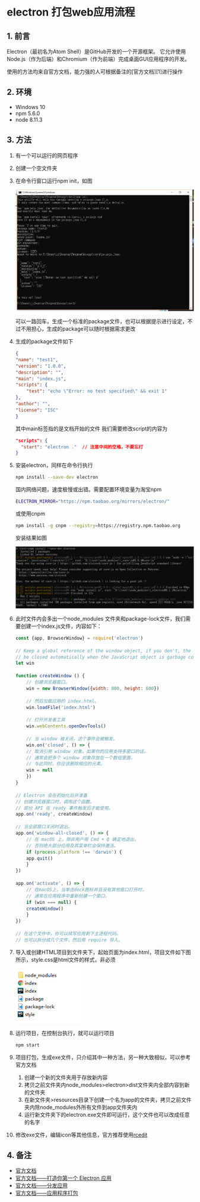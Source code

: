 # electron 打包web应用流程

## 1. 前言

Electron（最初名为Atom Shell）是GitHub开发的一个开源框架。 它允许使用Node.js（作为后端）和Chromium（作为前端）完成桌面GUI应用程序的开发。

使用的方法均来自官方文档，能力强的人可根据备注的[官方文档][1]进行操作

## 2. 环境

- Windows 10
- npm 5.6.0
- node 8.11.3

## 3. 方法

1. 有一个可以运行的网页程序
2. 创建一个空文件夹
3. 在命令行窗口运行npm init，如图

    ![npm init](../images/2018-07-18-14-56-06.png)

    可以一路回车，生成一个标准的package文件，也可以根据提示进行设定，不过不用担心，生成的package可以随时根据需求更改
4. 生成的package文件如下

    ```json
    {
    "name": "test1",
    "version": "1.0.0",
    "description": "",
    "main": "index.js",
    "scripts": {
        "test": "echo \"Error: no test specified\" && exit 1"
    },
    "author": "",
    "license": "ISC"
    }
    ```

    其中main标签指的是文档开始的文件
    我们需要修改script的内容为

    ```json
    "scripts": {
      "start": "electron ."  // 注意中间的空格，不要忘打
    }
    ```

5. 安装electron，同样在命令行执行

    ```bash
    npm install --save-dev electron
    ```

    国内网络问题，速度极慢或出错。需要配置环境变量为淘宝npm

    ```bash
    ELECTRON_MIRROR="https://npm.taobao.org/mirrors/electron/"
    ```

    或使用cnpm

    ```bash
    npm install -g cnpm --registry=https://registry.npm.taobao.org
    ```

    安装结果如图

    ![安装electron](../images/electron.png)

6. 此时文件内会多出一个node_modules 文件夹和package-lock文件，我们需要创建一个index.js文件，内容如下：

    ```js
    const {app, BrowserWindow} = require('electron')
  
    // Keep a global reference of the window object, if you don't, the window will
    // be closed automatically when the JavaScript object is garbage collected.
    let win

    function createWindow () {
        // 创建浏览器窗口。
        win = new BrowserWindow({width: 800, height: 600})

        // 然后加载应用的 index.html。
        win.loadFile('index.html')

        // 打开开发者工具
        win.webContents.openDevTools()

        // 当 window 被关闭，这个事件会被触发。
        win.on('closed', () => {
        // 取消引用 window 对象，如果你的应用支持多窗口的话，
        // 通常会把多个 window 对象存放在一个数组里面，
        // 与此同时，你应该删除相应的元素。
        win = null
        })
    }

    // Electron 会在初始化后并准备
    // 创建浏览器窗口时，调用这个函数。
    // 部分 API 在 ready 事件触发后才能使用。
    app.on('ready', createWindow)

    // 当全部窗口关闭时退出。
    app.on('window-all-closed', () => {
        // 在 macOS 上，除非用户用 Cmd + Q 确定地退出，
        // 否则绝大部分应用及其菜单栏会保持激活。
        if (process.platform !== 'darwin') {
        app.quit()
        }
    })

    app.on('activate', () => {
        // 在macOS上，当单击dock图标并且没有其他窗口打开时，
        // 通常在应用程序中重新创建一个窗口。
        if (win === null) {
        createWindow()
        }
    })

    // 在这个文件中，你可以续写应用剩下主进程代码。
    // 也可以拆分成几个文件，然后用 require 导入。
    ```

7. 导入或创建HTML项目到文件夹下，起始页面为index.html，项目文件如下图所示，style.css是html文件的样式，非必须

   ![项目文件](../images/2018-07-18-15-31-04.png)

8. 运行项目，在控制台执行，就可以运行项目

    ```bash
    npm start
    ```

9. 项目打包，生成exe文件，只介绍其中一种方法，另一种大致相似，可以参考官方文档
    1. 创建一个新的文件夹用于存放新内容
    2. 拷贝之前文件夹内node_modules>electron>dist文件夹内全部内容到新的文件夹
    3. 在新文件夹>resources目录下创建一个名为app的文件夹，拷贝之前文件夹内除node_modules外所有文件到app文件夹内
    4. 运行新文件夹下的electron.exe文件即可运行，这个文件也可以改成任意的名字

10. 修改exe文件，编辑icon等其他信息，官方推荐使用[rcedit](https://github.com/electron/rcedit)

## 4. 备注

- [官方文档](https://electronjs.org/docs)
- [官方文档——打造你第一个 Electron 应用](https://electronjs.org/docs/tutorial/first-app)
- [官方文档——分发应用](https://electronjs.org/docs/tutorial/application-distribution)
- [官方文档——应用程序打包](https://electronjs.org/docs/tutorial/application-packaging)
